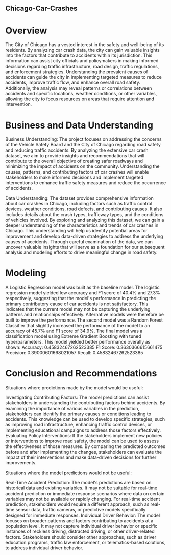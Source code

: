 ## Chicago-Car-Crashes
# Overview
The City of Chicago has a vested interest in the safety and well-being of its residents. By analyzing car crash data, the city can gain valuable insights into the factors that contribute to accidents within its jurisdiction. This information can assist city officials and policymakers in making informed decisions regarding traffic infrastructure, road design, traffic regulations, and enforcement strategies. Understanding the prevalent causes of accidents can guide the city in implementing targeted measures to reduce accidents, improve traffic flow, and enhance overall road safety. Additionally, the analysis may reveal patterns or correlations between accidents and specific locations, weather conditions, or other variables, allowing the city to focus resources on areas that require attention and intervention.

# Business and Data Understanding
Business Understanding:
The project focuses on addressing the concerns of the Vehicle Safety Board and the City of Chicago regarding road safety and reducing traffic accidents. By analyzing the extensive car crash dataset, we aim to provide insights and recommendations that will contribute to the overall objective of creating safer roadways and minimizing the impact of accidents on the community. Understanding the causes, patterns, and contributing factors of car crashes will enable stakeholders to make informed decisions and implement targeted interventions to enhance traffic safety measures and reduce the occurrence of accidents.

Data Understanding:
The dataset provides comprehensive information about car crashes in Chicago, including factors such as traffic control devices, weather conditions, road defects, and contributing causes. It also includes details about the crash types, trafficway types, and the conditions of vehicles involved. By exploring and analyzing this dataset, we can gain a deeper understanding of the characteristics and trends of car crashes in Chicago. This understanding will help us identify potential areas for improvement and develop data-driven strategies to address the underlying causes of accidents. Through careful examination of the data, we can uncover valuable insights that will serve as a foundation for our subsequent analysis and modeling efforts to drive meaningful change in road safety.

# Modeling
A Logistic Regression model was built as the baseline model. The logistic regression model yielded low accuracy and F1 score of 40.4% and 27.3% respectively, suggesting that the model's performance in predicting the primary contributory cause of car accidents is not satisfactory. This indicates that the current model may not be capturing the underlying patterns and relationships effectively.
Alternative models were therefore be built to improve the performance.
The second model was a Random Forest Classifier that slighltly increased the performance of the model to an accuracy of 45.7% and F1 score of 34.9%.
The final model was a classification model using Extreme Gradient Boosting with tuned hyperparameters. This model yielded better performance overally as shown:
Accuracy: 0.45832467262523385
F1 Score: 0.3630366615661475
Precision: 0.39000601668021057
Recall: 0.45832467262523385

# Conclusion and Recommendations
Situations where predictions made by the model would be useful:

Investigating Contributing Factors: The model predictions can assist stakeholders in understanding the contributing factors behind accidents. By examining the importance of various variables in the prediction, stakeholders can identify the primary causes or conditions leading to accidents. This knowledge can be used to develop specific strategies, such as improving road infrastructure, enhancing traffic control devices, or implementing educational campaigns to address those factors effectively.
Evaluating Policy Interventions: If the stakeholders implement new policies or interventions to improve road safety, the model can be used to assess the effectiveness of those measures. By comparing the predicted outcomes before and after implementing the changes, stakeholders can evaluate the impact of their interventions and make data-driven decisions for further improvements.

Situations where the model predictions would not be useful:

Real-Time Accident Prediction: The model's predictions are based on historical data and existing variables. It may not be suitable for real-time accident prediction or immediate response scenarios where data on certain variables may not be available or rapidly changing. For real-time accident prediction, stakeholders would require a different approach, such as real-time sensor data, traffic cameras, or predictive models specifically designed for immediate responses.
Individual Driver Behavior: The model focuses on broader patterns and factors contributing to accidents at a population level. It may not capture individual driver behavior or specific instances of reckless driving, distracted driving, or other driver-related factors. Stakeholders should consider other approaches, such as driver education programs, traffic law enforcement, or telematics-based solutions, to address individual driver behavior.
